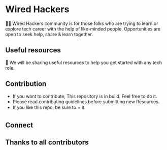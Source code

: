 # Wired Hackers 

👨‍💻 Wired Hackers community is for those folks who are trying to learn or explore tech career with the help of like-minded people. Opportunities are open to seek help, share & learn together.

## Useful resources

🍿 We will be sharing useful resources to help you get started with any tech role. 

## Contribution
- If you want to contribute, This repository is in build. Feel free to do it.
- Please read contributing guidelines before submitting new Resources.
- If you like this repo, be sure to ⭐ it.

## Connect

## Thanks to all contributors 
